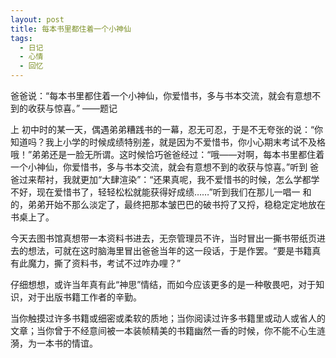 ```yaml
---
layout: post
title: 每本书里都住着一个小神仙
tags:
  - 日记
  - 心情
  - 回忆
---
```

爸爸说：“每本书里都住着一个小神仙，你爱惜书，多与书本交流，就会有意想不到的收获与惊喜。”
——题记

上 初中时的某一天，偶遇弟弟糟践书的一幕，忍无可忍，于是不无夸张的说：“你知道吗？我上小学的时候成绩特别差，就是因为不爱惜书，你小心期末考试不及格 哦！”弟弟还是一脸无所谓。这时候恰巧爸爸经过：“哦——对啊，每本书里都住着一个小神仙，你爱惜书，多与书本交流，就会有意想不到的收获与惊喜。”听到 爸爸过来帮衬，我就更加“大肆渲染”：“还果真呢，我不爱惜书的时候，怎么学都学不好，现在爱惜书了，轻轻松松就能获得好成绩……”听到我们在那儿一唱一 和的，弟弟开始不那么淡定了，最终把那本皱巴巴的破书捋了又捋，稳稳定定地放在书桌上了。



今天去图书馆真想带一本资料书进去，无奈管理员不许，当时冒出一撕书带纸页进去的想法，可就在这时脑海里冒出爸爸当年的这一段话，于是作罢。“要是书籍真有此魔力，撕了资料书，考试不过咋办哩？”

仔细想想，或许当年真有此“神思”情结，而如今应该更多的是一种敬畏吧，对于知识，对于出版书籍工作者的辛勤。

当你触摸过许多书籍或细密或柔软的质地；当你阅读过许多书籍里或动人或省人的文章；当你曾于不经意间被一本装帧精美的书籍幽然一香的时候，你不能不心生涟漪，为一本书的情谊。
